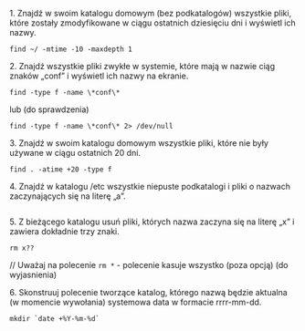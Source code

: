 1\. Znajdź w swoim katalogu domowym (bez podkatalogów) wszystkie pliki, które zostały zmodyfikowane w ciągu ostatnich dziesięciu dni i wyświetl ich nazwy.

```
find ~/ -mtime -10 -maxdepth 1
```

2\. Znajdź wszystkie pliki zwykłe w systemie, które mają w nazwie ciąg znaków „conf” i wyświetl ich nazwy na ekranie.

```
find -type f -name \*conf\*
```
lub (do sprawdzenia)

```
find -type f -name \*conf\* 2> /dev/null
```

3\. Znajdź w swoim katalogu domowym wszystkie pliki, które nie były używane w ciągu ostatnich 20 dni.

```
find . -atime +20 -type f
```

4\. Znajdź w katalogu /etc wszystkie niepuste podkatalogi i pliki o nazwach zaczynających się na literę „a”.

```

```

5\. Z bieżącego katalogu usuń pliki, których nazwa zaczyna się na literę „x” i zawiera dokładnie trzy znaki.

```
rm x??
```

// Uważaj na polecenie ``` rm * ``` - polecenie kasuje wszystko (poza opcją) (do wyjasnienia)


6\. Skonstruuj polecenie tworzące katalog, którego nazwą będzie aktualna (w momencie wywołania) systemowa data w formacie rrrr-mm-dd.

```
mkdir `date +%Y-%m-%d`
```
